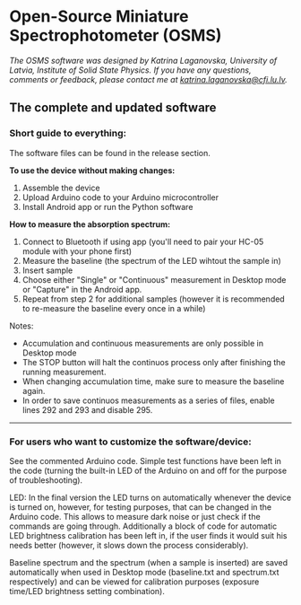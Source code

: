 # Open-Source Miniature Spectrophotometer (OSMS)
*The OSMS software was designed by Katrina Laganovska, University of Latvia, Institute of Solid State Physics. 
If you have any questions, comments or feedback, please contact me at katrina.laganovska@cfi.lu.lv.*
## The complete and updated software 

### Short guide to everything:

The software files can be found in the release section. 

**To use the device without making changes:**
1. Assemble the device
2. Upload Arduino code to your Arduino microcontroller
3. Install Android app or run the Python software

**How to measure the absorption spectrum:**
1. Connect to Bluetooth if using app (you'll need to pair your HC-05 module with your phone first)
2. Measure the baseline (the spectrum of the LED wihtout the sample in)
3. Insert sample
4. Choose either "Single" or "Continuous" measurement in Desktop mode or "Capture" in the Android app. 
5. Repeat from step 2 for additional samples (however it is recommended to re-measure the baseline every once in a while)

Notes: 
* Accumulation and continuous measurements are only possible in Desktop mode
* The STOP button will halt the continuos process only after finishing the running measurement. 
* When changing accumulation time, make sure to measure the baseline again. 
* In order to save continuos measurements as a series of files, enable lines 292 and 293 and disable 295. 
______________________________________________________________________________________________

### For users who want to customize the software/device:


See the commented Arduino code. Simple test functions have been left in the code (turning the built-in LED of the Arduino on and off for the purpose of troubleshooting). 

LED:
In the final version the LED turns on automatically whenever the device is turned on, however, for testing purposes, that can be changed in the Arduino code. This allows to measure dark noise or just check if the commands are going through. Additionally a block of code for automatic LED brightness calibration has been left in, if the user finds it would suit his needs better (however, it slows down the process considerably). 

Baseline spectrum and the spectrum (when a sample is inserted) are saved automatically when used in Desktop mode (baseline.txt and spectrum.txt respectively) and can be viewed for calibration purposes (exposure time/LED brightness setting combination).  



